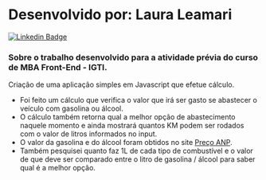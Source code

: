 # Desenvolvido por: Laura Leamari

[![Linkedin Badge](https://img.shields.io/badge/-LinkedIn-blue?style=flat-square&logo=Linkedin&logoColor=white&link=https://www.linkedin.com/in/lauraleamari/)](https://www.linkedin.com/in/lauraleamari/)

### Sobre o trabalho desenvolvido para a atividade prévia do curso de MBA Front-End - IGTI.
Criação de uma aplicação simples em Javascript que efetue cálculo.

- Foi feito um cálculo que verifica o valor que irá ser gasto se abastecer o veículo com gasolina ou álcool.
- O cálculo também retorna qual a melhor opção de abastecimento naquele momento e ainda mostrará quantos KM podem ser rodados com o valor de litros informados no input.
- O valor da gasolina e do álcool foram obtidos no site [Preço ANP](http://preco.anp.gov.br/include/Resumo_Por_Estado_Index.asp).
- Também pesquisei quanto faz 1L de cada tipo de combustível e o valor de que deve ser comparado entre o litro de gasolina / álcool para saber qual é a melhor opção.

